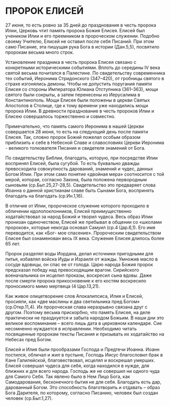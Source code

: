 # ПРОРОК ЕЛИСЕЙ

27 июня, то есть ровно за 35 дней до празднования в честь пророка Илии, Церковь чтит память пророка Божия Елисея. Елисей был учеником Илии и его преемником в пророческом служении. Подобно своему Учителю, Елисей не оставил после себя Писаний. При этом само Писание, эта пишущая рука Бога в истории (Дан.5,5), посвятило пророкам весьма много строк.

Установление праздника в честь пророка Елисея связано с конкретными историческими событиями. Вплоть до середины IV века святой весьма почитался в Палестине. По свидетельству современника тех событий, Иеронима Стридонского (347–420), от гробницы святого в страхе изгонялись демоны. Чтобы не допустить поругания памяти Елисея со стороны Императора Юлиана Отступника (361–363), мощи святого были сокрыты, а затем перенесены из Иерусалима в Константинополь. Мощи Елисея были положены в церкви Святых Апостолов в Столице, где к тому времени уже находились мощи пророка Илии. В древности празднование в честь пророков Илии и Елисею совершалось торжественно и совместно.

Примечательно, что память самого Иеронима в нашей Церкви совершается 28 июня, то есть на следующий день после памяти Елисея. Так, словно пророк Божий пожелал особым образом приблизить к себе в Небесной Славе и славословиях Церкви Иеронима - великого толкователя Писания и свидетеля знамений от Бога.

По свидетельству Библии, благодать, которую, при посредстве Илии воспринял Елисей, была сугубой. То есть буквально дважды превосходила совокупность дарований, знамений и чудес, данных Богом Илии. При этом само понятие «двойная мера» соотносится с той мерой, которая, согласно Закона, была положена первородным сыновьям (ср.Быт.25,27-28,5). Свидетельство это предваряет слова Иоанна о данной христианам славе быть Сынами Бога, воспринять благодать на благодать (ср.Ин.1,16).

В отличие от Илии, пророческое служение которого проходило в обличении идолопоклонников, Елисей преимущественно ходатайствовал за народ Божий и творил чудеса. Весь образ Илии пронизан одиночеством, Елисей же пребывал в общении со «школами пророков», которые некогда основал Самуил (ср.4 Цар.6,1). Его имя переводится, как «Бог- мое спасение». Пророческим свидетельством Елисея был ознаменован весь IX века. Служение Елисея длилось более 65 лет.

Пророк разделял воды Иордана, делал источники пригодными для питья, избавлял войска Иуды и Израиля от жажды. Умножив масло в сосуде вдовицы, он спас ее от голода. Царю народа Божия пророк предсказал победу над превосходящим врагом. Сирийского военачальника он исцелил проказы, воскресил сына вдовы. Даже после смерти пророка прикосновение к его костям воскресило проносимого мимо мертвеца (4 Цар.13,21).

Как живое олицетворение слов Апокалипсиса, Илия и Елисей, просияли, как «две маслины и два светильника пред Богом» (ср.Откр.11,4). Их пророческая слава неразрывно связана друг с другом. Поэтому весьма прискорбно, что память Елисея, на деле практически не празднуется и забыта народом Божьим. В наши дни это великое воспоминание – всего лишь дата в церковном календаре. Сие несомненно нуждается в исправлении. Необходимо читать посвященные пророкам тексты Писания и призывать их ходатайство на Небесах пред Богом.

Елисей и Илия были прообразами Господа и Предтечи Иоанна. Иоанн постился, обличал и жил в пустыне, Господь Иисус благословил брак в Кане Галилейской, благовествовал, исцелял и воскрешал умерших. Елисей совершал чудеса для себя, когда находился в нужде, для ближних и для всего народа. Господь же не совершил ни одного чуда для Самого Себя. Так явлено было в Нем Лицо Бога, как Самодарования, бесконечного бытия не для себя. Благодать есть дар, дарованный Богом. Это способность благотворить и отдавать – образ Бога Дарителя, по которому, согласно Писанию, человек был создан человек (ср.Быт.1,27).
